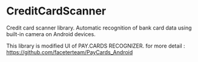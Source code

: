 # CreditCardScanner
Credit card scanner library. Automatic recognition of bank card data using built-in camera on Android devices.

This library is modified UI of PAY.CARDS RECOGNIZER.
for more detail : https://github.com/faceterteam/PayCards_Android
